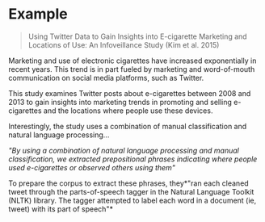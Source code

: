 # Example


> Using Twitter Data to Gain Insights into E-cigarette Marketing and Locations of Use: An Infoveillance Study (Kim et al. 2015)

Marketing and use of electronic cigarettes have increased exponentially in recent years. This trend is in part fueled by marketing and word-of-mouth communication on social media platforms, such as Twitter.

This study examines Twitter posts about e-cigarettes between 2008 and 2013 to gain insights into marketing trends in promoting and selling e-cigarettes and the locations where people use these devices.

Interestingly, the study uses a combination of manual classification and natural language processing...

*"By using a combination of natural language processing and manual classification, we extracted prepositional phrases indicating where people used e-cigarettes or observed others using them"*

To prepare the corpus to extract these phrases, they*"ran each cleaned tweet through the parts-of-speech tagger in the Natural Language Toolkit (NLTK) library. The tagger attempted to label each word in a document (ie, tweet) with its part of speech"*

